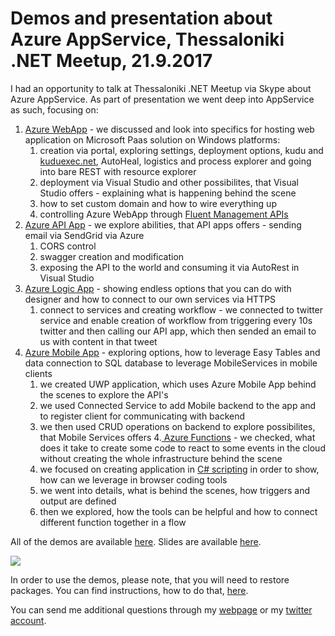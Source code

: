# Demos and presentation about Azure AppService, Thessaloniki .NET Meetup, 21.9.2017 #

I had an opportunity to talk at Thessaloniki .NET Meetup via Skype about Azure AppService. As part of presentation we went deep into AppService as such, focusing on:

1. [Azure WebApp](https://azure.microsoft.com/en-us/services/app-service/web/) - we discussed and look into specifics for hosting web application on Microsoft Paas solution on Windows platforms:
	1. creation via portal, exploring settings, deployment options, kudu and [kuduexec.net](https://github.com/projectkudu/KuduExec.NET), AutoHeal, logistics and process explorer and going into bare REST with resource explorer
	2. deployment via Visual Studio and other possibilites, that Visual Studio offers - explaining what is happening behind the scene
	3. how to set custom domain and how to wire everything up
	3. controlling Azure WebApp through [Fluent Management APIs](https://github.com/Azure/azure-sdk-for-net/tree/Fluent)
4. [Azure API App](https://azure.microsoft.com/en-us/services/app-service/api/) - we explore abilities, that API apps offers - sending email via SendGrid via Azure
	1. CORS control
	2. swagger creation and modification
	3. exposing the API to the world and consuming it via AutoRest in Visual Studio
4. [Azure Logic App](https://azure.microsoft.com/en-us/services/logic-apps/) - showing endless options that you can do with designer and how to connect to our own services via HTTPS
	1. connect to services and creating workflow - we connected to twitter service and enable creation of workflow from triggering every 10s twitter and then calling our API app, which then sended an email to us with content in that tweet
2. [Azure Mobile App](https://azure.microsoft.com/en-us/services/app-service/mobile/) - exploring options, how to leverage Easy Tables and data connection to SQL database to leverage MobileServices in mobile clients
	1. we created UWP application, which uses Azure Mobile App behind the scenes to explore the API's
	2. we used Connected Service to add Mobile backend to the app and to register client for communicating with backend
	3. we then used CRUD operations on backend to explore possibilites, that Mobile Services offers
4.[ Azure Functions](https://azure.microsoft.com/en-us/services/functions/) - we checked, what does it take to create some code to react to some events in the cloud without creating the whole infrastructure behind the scene
	1. we focused on creating application in [C# scripting](http://scriptcs.net/) in order to show, how can we leverage in browser coding tools
	2. we went into details, what is behind the scenes, how triggers and output are defined
	3. then we explored, how the tools can be helpful and how to connect different function together in a flow

All of the demos are available [here](http://data.vrhovnik.net/web/Greece%20Meetup%20Demos.zip). Slides are available [here](http://data.vrhovnik.net/web/Azure%20App%20Service.pdf). 

![](http://data.vrhovnik.net/pics/PicOverview.png)

In order to use the demos, please note, that you will need to restore packages. You can find instructions, how to do that, [here](https://docs.microsoft.com/en-us/nuget/consume-packages/package-restore).

You can send me additional questions through my [webpage](https://vrhovnik.net/about) or my [twitter account](https://twitter.com/bvrhovnik).
